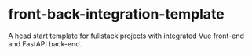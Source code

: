 # front-back-integration-template

A head start template for fullstack projects with integrated Vue front-end and FastAPI back-end.
